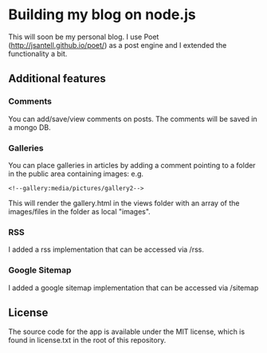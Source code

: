 # Building my blog on node.js

This will soon be my personal blog. I use Poet (http://jsantell.github.io/poet/) as a post engine
and I extended the functionality a bit.

## Additional features

### Comments
You can add/save/view comments on posts. The comments will be saved in a mongo DB.

### Galleries
You can place galleries in articles by adding a comment pointing to a folder in the public area containing images:
e.g.

    <!--gallery:media/pictures/gallery2-->

This will render the gallery.html in the views folder with an array of the images/files in the folder as local "images".

### RSS

I added a rss implementation that can be accessed via /rss.

### Google Sitemap

I added a google sitemap implementation that can be accessed via /sitemap

## License

The source code for the app is available under the MIT license, which is found in license.txt in the root
of this repository.